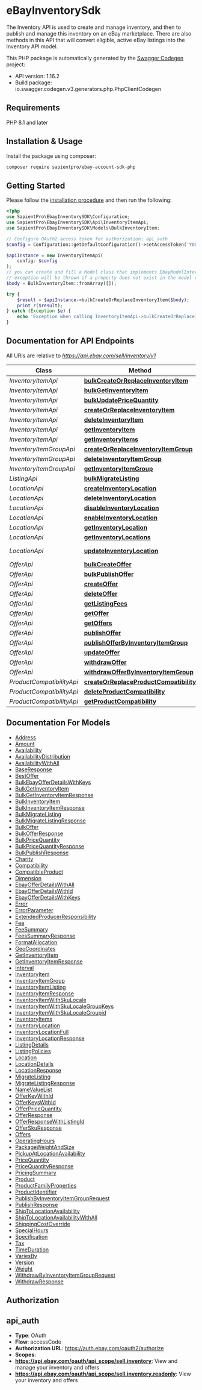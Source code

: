 # eBayInventorySdk
The Inventory API is used to create and manage inventory, and then to publish and manage this inventory on an eBay marketplace. There are also methods in this API that will convert eligible, active eBay listings into the Inventory API model.

This PHP package is automatically generated by the [Swagger Codegen](https://github.com/swagger-api/swagger-codegen) project:

- API version: 1.16.2
- Build package: io.swagger.codegen.v3.generators.php.PhpClientCodegen

## Requirements

PHP 8.1 and later

## Installation & Usage

Install the package using composer:

```sh
composer require sapientpro/ebay-account-sdk-php
```

## Getting Started

Please follow the [installation procedure](#installation--usage) and then run the following:

```php
<?php
use SapientPro\EbayInventorySDK\Configuration;
use SapientPro\EbayInventorySDK\Api\InventoryItemApi;
use SapientPro\EbayInventorySDK\Models\BulkInventoryItem;

// Configure OAuth2 access token for authorization: api_auth
$config = Configuration::getDefaultConfiguration()->setAccessToken('YOUR_ACCESS_TOKEN');

$apiInstance = new InventoryItemApi(
    config: $config
);
// you can create and fill a Model class that implements EbayModelInterface using fromArray() method
// exception will be thrown if a property does not exist in the model class
$body = BulkInventoryItem::fromArray([]);

try {
    $result = $apiInstance->bulkCreateOrReplaceInventoryItem($body);
    print_r($result);
} catch (Exception $e) {
    echo 'Exception when calling InventoryItemApi->bulkCreateOrReplaceInventoryItem: ', $e->getMessage(), PHP_EOL;
}
```

## Documentation for API Endpoints

All URIs are relative to *https://api.ebay.com/sell/inventory/v1*

| Class                     | Method                                                                                                             | HTTP request                                                     | Description |
|---------------------------|--------------------------------------------------------------------------------------------------------------------|------------------------------------------------------------------|-------------|
| *InventoryItemApi*        | [**bulkCreateOrReplaceInventoryItem**](docs/Api/InventoryItemApi.md#bulkcreateorreplaceinventoryitem)              | **POST** /bulk_create_or_replace_inventory_item                  |             |
| *InventoryItemApi*        | [**bulkGetInventoryItem**](docs/Api/InventoryItemApi.md#bulkgetinventoryitem)                                      | **POST** /bulk_get_inventory_item                                |             |
| *InventoryItemApi*        | [**bulkUpdatePriceQuantity**](docs/Api/InventoryItemApi.md#bulkupdatepricequantity)                                | **POST** /bulk_update_price_quantity                             |             |
| *InventoryItemApi*        | [**createOrReplaceInventoryItem**](docs/Api/InventoryItemApi.md#createorreplaceinventoryitem)                      | **PUT** /inventory_item/{sku}                                    |             |
| *InventoryItemApi*        | [**deleteInventoryItem**](docs/Api/InventoryItemApi.md#deleteinventoryitem)                                        | **DELETE** /inventory_item/{sku}                                 |             |
| *InventoryItemApi*        | [**getInventoryItem**](docs/Api/InventoryItemApi.md#getinventoryitem)                                              | **GET** /inventory_item/{sku}                                    |             |
| *InventoryItemApi*        | [**getInventoryItems**](docs/Api/InventoryItemApi.md#getinventoryitems)                                            | **GET** /inventory_item                                          |             |
| *InventoryItemGroupApi*   | [**createOrReplaceInventoryItemGroup**](docs/Api/InventoryItemGroupApi.md#createorreplaceinventoryitemgroup)       | **PUT** /inventory_item_group/{inventoryItemGroupKey}            |             |
| *InventoryItemGroupApi*   | [**deleteInventoryItemGroup**](docs/Api/InventoryItemGroupApi.md#deleteinventoryitemgroup)                         | **DELETE** /inventory_item_group/{inventoryItemGroupKey}         |             |
| *InventoryItemGroupApi*   | [**getInventoryItemGroup**](docs/Api/InventoryItemGroupApi.md#getinventoryitemgroup)                               | **GET** /inventory_item_group/{inventoryItemGroupKey}            |             |
| *ListingApi*              | [**bulkMigrateListing**](docs/Api/ListingApi.md#bulkmigratelisting)                                                | **POST** /bulk_migrate_listing                                   |             |
| *LocationApi*             | [**createInventoryLocation**](docs/Api/LocationApi.md#createinventorylocation)                                     | **POST** /location/{merchantLocationKey}                         |             |
| *LocationApi*             | [**deleteInventoryLocation**](docs/Api/LocationApi.md#deleteinventorylocation)                                     | **DELETE** /location/{merchantLocationKey}                       |             |
| *LocationApi*             | [**disableInventoryLocation**](docs/Api/LocationApi.md#disableinventorylocation)                                   | **POST** /location/{merchantLocationKey}/disable                 |             |
| *LocationApi*             | [**enableInventoryLocation**](docs/Api/LocationApi.md#enableinventorylocation)                                     | **POST** /location/{merchantLocationKey}/enable                  |             |
| *LocationApi*             | [**getInventoryLocation**](docs/Api/LocationApi.md#getinventorylocation)                                           | **GET** /location/{merchantLocationKey}                          |             |
| *LocationApi*             | [**getInventoryLocations**](docs/Api/LocationApi.md#getinventorylocations)                                         | **GET** /location                                                |             |
| *LocationApi*             | [**updateInventoryLocation**](docs/Api/LocationApi.md#updateinventorylocation)                                     | **POST** /location/{merchantLocationKey}/update_location_details |             |
| *OfferApi*                | [**bulkCreateOffer**](docs/Api/OfferApi.md#bulkcreateoffer)                                                        | **POST** /bulk_create_offer                                      |             |
| *OfferApi*                | [**bulkPublishOffer**](docs/Api/OfferApi.md#bulkpublishoffer)                                                      | **POST** /bulk_publish_offer                                     |             |
| *OfferApi*                | [**createOffer**](docs/Api/OfferApi.md#createoffer)                                                                | **POST** /offer                                                  |             |
| *OfferApi*                | [**deleteOffer**](docs/Api/OfferApi.md#deleteoffer)                                                                | **DELETE** /offer/{offerId}                                      |             |
| *OfferApi*                | [**getListingFees**](docs/Api/OfferApi.md#getlistingfees)                                                          | **POST** /offer/get_listing_fees                                 |             |
| *OfferApi*                | [**getOffer**](docs/Api/OfferApi.md#getoffer)                                                                      | **GET** /offer/{offerId}                                         |             |
| *OfferApi*                | [**getOffers**](docs/Api/OfferApi.md#getoffers)                                                                    | **GET** /offer                                                   |             |
| *OfferApi*                | [**publishOffer**](docs/Api/OfferApi.md#publishoffer)                                                              | **POST** /offer/{offerId}/publish/                               |             |
| *OfferApi*                | [**publishOfferByInventoryItemGroup**](docs/Api/OfferApi.md#publishofferbyinventoryitemgroup)                      | **POST** /offer/publish_by_inventory_item_group/                 |             |
| *OfferApi*                | [**updateOffer**](docs/Api/OfferApi.md#updateoffer)                                                                | **PUT** /offer/{offerId}                                         |             |
| *OfferApi*                | [**withdrawOffer**](docs/Api/OfferApi.md#withdrawoffer)                                                            | **POST** /offer/{offerId}/withdraw                               |             |
| *OfferApi*                | [**withdrawOfferByInventoryItemGroup**](docs/Api/OfferApi.md#withdrawofferbyinventoryitemgroup)                    | **POST** /offer/withdraw_by_inventory_item_group                 |             |
| *ProductCompatibilityApi* | [**createOrReplaceProductCompatibility**](docs/Api/ProductCompatibilityApi.md#createorreplaceproductcompatibility) | **PUT** /inventory_item/{sku}/product_compatibility              |             |
| *ProductCompatibilityApi* | [**deleteProductCompatibility**](docs/Api/ProductCompatibilityApi.md#deleteproductcompatibility)                   | **DELETE** /inventory_item/{sku}/product_compatibility           |             |
| *ProductCompatibilityApi* | [**getProductCompatibility**](docs/Api/ProductCompatibilityApi.md#getproductcompatibility)                         | **GET** /inventory_item/{sku}/product_compatibility              |             |

## Documentation For Models

 - [Address](docs/Model/Address.md)
 - [Amount](docs/Model/Amount.md)
 - [Availability](docs/Model/Availability.md)
 - [AvailabilityDistribution](docs/Model/AvailabilityDistribution.md)
 - [AvailabilityWithAll](docs/Model/AvailabilityWithAll.md)
 - [BaseResponse](docs/Model/BaseResponse.md)
 - [BestOffer](docs/Model/BestOffer.md)
 - [BulkEbayOfferDetailsWithKeys](docs/Model/BulkEbayOfferDetailsWithKeys.md)
 - [BulkGetInventoryItem](docs/Model/BulkGetInventoryItem.md)
 - [BulkGetInventoryItemResponse](docs/Model/BulkGetInventoryItemResponse.md)
 - [BulkInventoryItem](docs/Model/BulkInventoryItem.md)
 - [BulkInventoryItemResponse](docs/Model/BulkInventoryItemResponse.md)
 - [BulkMigrateListing](docs/Model/BulkMigrateListing.md)
 - [BulkMigrateListingResponse](docs/Model/BulkMigrateListingResponse.md)
 - [BulkOffer](docs/Model/BulkOffer.md)
 - [BulkOfferResponse](docs/Model/BulkOfferResponse.md)
 - [BulkPriceQuantity](docs/Model/BulkPriceQuantity.md)
 - [BulkPriceQuantityResponse](docs/Model/BulkPriceQuantityResponse.md)
 - [BulkPublishResponse](docs/Model/BulkPublishResponse.md)
 - [Charity](docs/Model/Charity.md)
 - [Compatibility](docs/Model/Compatibility.md)
 - [CompatibleProduct](docs/Model/CompatibleProduct.md)
 - [Dimension](docs/Model/Dimension.md)
 - [EbayOfferDetailsWithAll](docs/Model/EbayOfferDetailsWithAll.md)
 - [EbayOfferDetailsWithId](docs/Model/EbayOfferDetailsWithId.md)
 - [EbayOfferDetailsWithKeys](docs/Model/EbayOfferDetailsWithKeys.md)
 - [Error](docs/Model/Error.md)
 - [ErrorParameter](docs/Model/ErrorParameter.md)
 - [ExtendedProducerResponsibility](docs/Model/ExtendedProducerResponsibility.md)
 - [Fee](docs/Model/Fee.md)
 - [FeeSummary](docs/Model/FeeSummary.md)
 - [FeesSummaryResponse](docs/Model/FeesSummaryResponse.md)
 - [FormatAllocation](docs/Model/FormatAllocation.md)
 - [GeoCoordinates](docs/Model/GeoCoordinates.md)
 - [GetInventoryItem](docs/Model/GetInventoryItem.md)
 - [GetInventoryItemResponse](docs/Model/GetInventoryItemResponse.md)
 - [Interval](docs/Model/Interval.md)
 - [InventoryItem](docs/Model/InventoryItem.md)
 - [InventoryItemGroup](docs/Model/InventoryItemGroup.md)
 - [InventoryItemListing](docs/Model/InventoryItemListing.md)
 - [InventoryItemResponse](docs/Model/InventoryItemResponse.md)
 - [InventoryItemWithSkuLocale](docs/Model/InventoryItemWithSkuLocale.md)
 - [InventoryItemWithSkuLocaleGroupKeys](docs/Model/InventoryItemWithSkuLocaleGroupKeys.md)
 - [InventoryItemWithSkuLocaleGroupid](docs/Model/InventoryItemWithSkuLocaleGroupid.md)
 - [InventoryItems](docs/Model/InventoryItems.md)
 - [InventoryLocation](docs/Model/InventoryLocation.md)
 - [InventoryLocationFull](docs/Model/InventoryLocationFull.md)
 - [InventoryLocationResponse](docs/Model/InventoryLocationResponse.md)
 - [ListingDetails](docs/Model/ListingDetails.md)
 - [ListingPolicies](docs/Model/ListingPolicies.md)
 - [Location](docs/Model/Location.md)
 - [LocationDetails](docs/Model/LocationDetails.md)
 - [LocationResponse](docs/Model/LocationResponse.md)
 - [MigrateListing](docs/Model/MigrateListing.md)
 - [MigrateListingResponse](docs/Model/MigrateListingResponse.md)
 - [NameValueList](docs/Model/NameValueList.md)
 - [OfferKeyWithId](docs/Model/OfferKeyWithId.md)
 - [OfferKeysWithId](docs/Model/OfferKeysWithId.md)
 - [OfferPriceQuantity](docs/Model/OfferPriceQuantity.md)
 - [OfferResponse](docs/Model/OfferResponse.md)
 - [OfferResponseWithListingId](docs/Model/OfferResponseWithListingId.md)
 - [OfferSkuResponse](docs/Model/OfferSkuResponse.md)
 - [Offers](docs/Model/Offers.md)
 - [OperatingHours](docs/Model/OperatingHours.md)
 - [PackageWeightAndSize](docs/Model/PackageWeightAndSize.md)
 - [PickupAtLocationAvailability](docs/Model/PickupAtLocationAvailability.md)
 - [PriceQuantity](docs/Model/PriceQuantity.md)
 - [PriceQuantityResponse](docs/Model/PriceQuantityResponse.md)
 - [PricingSummary](docs/Model/PricingSummary.md)
 - [Product](docs/Model/Product.md)
 - [ProductFamilyProperties](docs/Model/ProductFamilyProperties.md)
 - [ProductIdentifier](docs/Model/ProductIdentifier.md)
 - [PublishByInventoryItemGroupRequest](docs/Model/PublishByInventoryItemGroupRequest.md)
 - [PublishResponse](docs/Model/PublishResponse.md)
 - [ShipToLocationAvailability](docs/Model/ShipToLocationAvailability.md)
 - [ShipToLocationAvailabilityWithAll](docs/Model/ShipToLocationAvailabilityWithAll.md)
 - [ShippingCostOverride](docs/Model/ShippingCostOverride.md)
 - [SpecialHours](docs/Model/SpecialHours.md)
 - [Specification](docs/Model/Specification.md)
 - [Tax](docs/Model/Tax.md)
 - [TimeDuration](docs/Model/TimeDuration.md)
 - [VariesBy](docs/Model/VariesBy.md)
 - [Version](docs/Model/Version.md)
 - [Weight](docs/Model/Weight.md)
 - [WithdrawByInventoryItemGroupRequest](docs/Model/WithdrawByInventoryItemGroupRequest.md)
 - [WithdrawResponse](docs/Model/WithdrawResponse.md)

## Authorization

## api_auth

- **Type**: OAuth
- **Flow**: accessCode
- **Authorization URL**: https://auth.ebay.com/oauth2/authorize
- **Scopes**: 
 - **https://api.ebay.com/oauth/api_scope/sell.inventory**: View and manage your inventory and offers
 - **https://api.ebay.com/oauth/api_scope/sell.inventory.readonly**: View your inventory and offers
